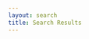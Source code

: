 ```yaml
---
layout: search
title: Search Results
---
```


<!-- content for this page is in _layouts/search.html -->

